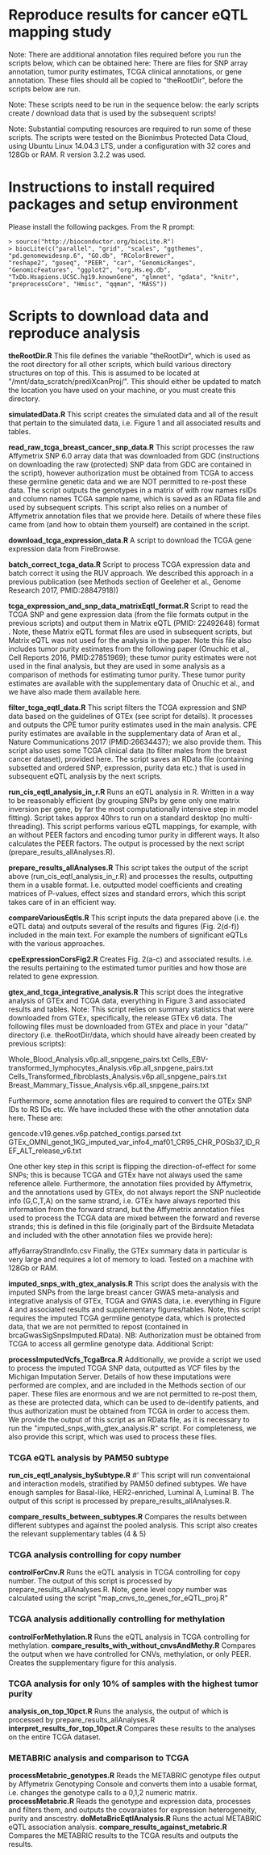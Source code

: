 # Reproduce results for cancer eQTL mapping study

Note: There are additional annotation files required before you run the scripts below, which can be obtained here: There are files for SNP array annotation, tumor purity estimates, TCGA clinical annotations, or gene annotation. These files should all be copied to "theRootDir", before the scripts below are run.

Note: These scripts need to be run in the sequence below: the early scripts create / download data that is used by the subsequent scripts!

Note: Substantial computing resources are required to run some of these scripts. The scripts were tested on the Bionimbus Protected Data Cloud, using Ubuntu Linux 14.04.3 LTS, under a configuration with 32 cores and 128Gb or RAM. R version 3.2.2 was used. 


# Instructions to install required packages and setup environment

Please install the following packges. From the R prompt:

```
> source("http://bioconductor.org/biocLite.R")
> biocLite(c("parallel", "grid", "scales", "ggthemes", "pd.genomewidesnp.6", "GO.db", "RColorBrewer", 
"reshape2", "goseq", "PEER", "car", "GenomicRanges", "GenomicFeatures", "ggplot2", "org.Hs.eg.db", 
"TxDb.Hsapiens.UCSC.hg19.knownGene", "glmnet", "gdata", "knitr", "preprocessCore", "Hmisc", "qqman", "MASS"))
```

# Scripts to download data and reproduce analysis

**theRootDir.R**
This file defines the variable "theRootDir", which is used as the root directory for all other scripts, which build various directory structures on top of this. This is assumed to be located at "/mnt/data_scratch/prediXcanProj/". This should either be updated to match the location you have used on your machine, or you must create this directory.

**simulatedData.R**
This script creates the simulated data and all of the result that pertain to the simulated data, i.e. Figure 1 and all associated results and tables.

**read_raw_tcga_breast_cancer_snp_data.R**
This script processes the raw Affymetrix SNP 6.0 array data that was downloaded from GDC (instructions on downloading the raw (protected) SNP data from GDC are contained in the script), however authorization must be obtained from TCGA to access these germline genetic data and we are NOT permitted to re-post these data. The script outputs the genotypes in a matrix of with row names rsIDs and column names TCGA sample name, which is saved as an RData file and used by subsequent scripts. This script also relies on a number of Affymetrix annotation files that we provide here. Details of where these files came from (and how to obtain them yourself) are contained in the script.

**download_tcga_expression_data.R**
A script to download the TCGA gene expression data from FireBrowse.

**batch_correct_tcga_data.R**
Script to process TCGA expression data and batch correct it using the RUV approach. We described this approach in a previous publication (see Methods section of Geeleher et al., Genome Research 2017, PMID:28847918))

**tcga_expression_and_snp_data_matrixEqtl_format.R**
Script to read the TCGA SNP and gene expression data (from the file formats output in the previous scripts) and output them in Matrix eQTL (PMID: 22492648) format . Note, these Matrix eQTL format files are used in subsequent scripts, but Matrix eQTL was not used for the analysis in the paper. Note this file also includes tumor purity estimates from the following paper (Onuchic et al., Cell Reports 2016, PMID:27851969); these tumor purity estimates were not used in the final analysis, but they are used in some analysis as a comparison of methods for estimating tumor purity. These tumor purity estimates are available with the supplementary data of Onuchic et al., and we have also made them available here.

**filter_tcga_eqtl_data.R**
This script filters the TCGA expression and SNP data based on the guidelines of GTEx (see script for details). It processes and outputs the CPE tumor purity estimates used in the main analysis. CPE purity estimates are available in the supplementary data of Aran et al., Nature Communications 2017 (PMID:26634437); we also provide them. This script also uses some TCGA clinical data (to filter males from the breast cancer dataset), provided here. The script saves an RData file (containing subsetted and ordered SNP, expression, purity data etc.) that is used in subsequent eQTL analysis by the next scripts.

**run_cis_eqtl_analysis_in_r.R**
Runs an eQTL analysis in R. Written in a way to be reasonably efficient (by grouping SNPs by gene only one matrix inversion per gene, by far the most computationally intensive step in model fitting). Script takes approx 40hrs to run on a standard desktop (no multi-threading). This script performs various eQTL mappings, for example, with an without PEER factors and encoding tumor purity in different ways. It also calculates the PEER factors. The output is processed by the next script (prepare_results_allAnalyses.R).

**prepare_results_allAnalyses.R**
This script takes the output of the script above (run_cis_eqtl_analysis_in_r.R) and processes the results, outputting them in a usable format. I.e. outputted model coefficients and creating matrices of P-values, effect sizes and standard errors, which this script takes care of in an efficient way.

**compareVariousEqtls.R**
This script inputs the data prepared above (i.e. the eQTL data) and outputs several of the results and figures (Fig. 2(d-f)) included in the main text. For example the numbers of significant eQTLs with the various approaches.

**cpeExpressionCorsFig2.R**
Creates Fig. 2(a-c) and associated results. i.e. the results pertaining to the estimated tumor purities and how those are related to gene expression.

**gtex_and_tcga_integrative_analysis.R**
This script does the integrative analysis of GTEx and TCGA data, everything in Figure 3 and associated results and tables.
Note: This script relies on summary statistics that were downloaded from GTEx, specifically, the release GTEx v6 data. The following files must be downloaded from GTEx and place in your "data/" directory (i.e. theRootDir/data, which should have already been created by previous scripts):

Whole_Blood_Analysis.v6p.all_snpgene_pairs.txt
Cells_EBV-transformed_lymphocytes_Analysis.v6p.all_snpgene_pairs.txt
Cells_Transformed_fibroblasts_Analysis.v6p.all_snpgene_pairs.txt
Breast_Mammary_Tissue_Analysis.v6p.all_snpgene_pairs.txt

Furthermore, some annotation files are required to convert the GTEx SNP IDs to RS IDs etc. We have included these with the other annotation data here. These are:

gencode.v19.genes.v6p.patched_contigs.parsed.txt
GTEx_OMNI_genot_1KG_imputed_var_info4_maf01_CR95_CHR_POSb37_ID_REF_ALT_release_v6.txt

One other key step in this script is flipping the direction-of-effect for some SNPs; this is because TCGA and GTEx have not always used the same reference allele. Furthermore, the annotation files provided by Affymetrix, and the annotations used by GTEx, do not always report the SNP nucleotide info (G,C,T,A) on the same strand, i.e. GTEx have always reported this information from the forward strand, but the Affymetrix annotation files used to process the TCGA data are mixed between the forward and reverse strands; this is defined in this file (originally part of the Birdsuite Metadata and included with the other annotation files we provide here):

affy6arrayStrandInfo.csv
Finally, the GTEx summary data in particular is very large and requires a lot of memory to load. Tested on a machine with 128Gb or RAM.

**imputed_snps_with_gtex_analysis.R**
This script does the analysis with the imputed SNPs from the large breast cancer GWAS meta-analysis and integrative analysis of GTEx, TCGA and GWAS data, i.e. everything in Figure 4 and associated results and supplementary figures/tables. Note, this script requires the imputed TCGA germline genotype data, which is protected data, that we are not permitted to repost (contained in brcaGwasSigSnpsImputed.RData). NB: Authorization must be obtained from TCGA to access all germline genotype data.
Additional Script:

**processImputedVcfs_TcgaBrca.R**
Additionally, we provide a script we used to process the imputed TCGA SNP data, outputted as VCF files by the Michigan Imputation Server. Details of how these imputations were performed are complex, and are included in the Methods section of our paper. These files are enormous and we are not permitted to re-post them, as these are protected data, which can be used to de-identify patients, and thus authorization must be obtained from TCGA in order to access them. We provide the output of this script as an RData file, as it is necessary to run the "imputed_snps_with_gtex_analysis.R" script. For completeness, we also provide this script, which was used to process these files. 

### TCGA eQTL analysis by PAM50 subtype
**run_cis_eqtl_analysis_bySubtype.R** #' This script will run conventaional and interaction models, stratified by PAM50 defined subtypes. We have enough samples for  Basal-like, HER2-enriched, Luminal A, Luminal B. The output of this script is processed by prepare_results_allAnalyses.R.

**compare_results_between_subtypes.R** Compares the results between different subtypes and against the pooled analysis. This script also creates the relevant supplementary tables (4 & 5)

### TCGA analysis controlling for copy number
**controlForCnv.R** Runs the eQTL analysis in TCGA controlling for copy number. The output of this script is processed by prepare_results_allAnalyses.R. Note, gene level copy number was calculated using the script "map_cnvs_to_genes_for_eQTL_proj.R"

### TCGA analysis additionally controlling for methylation
**controlForMethylation.R** Runs the eQTL analysis in TCGA controlling for methylation.
**compare_results_with_without_cnvsAndMethy.R** Compares the output when we have controlled for CNVs, methylation, or only PEER. Creates the supplementary figure for this analysis.

### TCGA analysis for only 10% of samples with the highest tumor purity
**analysis_on_top_10pct.R** Runs the analysis, the output of which is processed by prepare_results_allAnalyses.R
**interpret_results_for_top_10pct.R** Compares these results to the analyses on the entire TCGA dataset.

### METABRIC analysis and comparison to TCGA
**processMetabric_genotypes.R** Reads the METABRIC genotype files output by Affymetrix Genotyping Console and converts them into a usable format, i.e. changes the genotype calls to a 0,1,2 numeric matrix.
**processMetabric.R** Reads the genotype and expression data, processes and filters them, and outputs the covaraiates for expression heterogeneity, purity and anscestry.
**doMetaBricEqtlAnalysis.R** Runs the actual METABRIC eQTL association analysis.
**compare_results_against_metabric.R** Compares the METABRIC results to the TCGA results and outputs the results.




